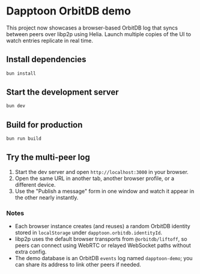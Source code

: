 # Dapptoon OrbitDB demo

This project now showcases a browser-based OrbitDB log that syncs between peers over libp2p using Helia. Launch multiple copies of the UI to watch entries replicate in real time.

## Install dependencies

```bash
bun install
```

## Start the development server

```bash
bun dev
```

## Build for production

```bash
bun run build
```

## Try the multi-peer log

1. Start the dev server and open `http://localhost:3000` in your browser.
2. Open the same URL in another tab, another browser profile, or a different device.
3. Use the "Publish a message" form in one window and watch it appear in the other nearly instantly.

### Notes

- Each browser instance creates (and reuses) a random OrbitDB identity stored in `localStorage` under `dapptoon.orbitdb.identityId`.
- libp2p uses the default browser transports from `@orbitdb/liftoff`, so peers can connect using WebRTC or relayed WebSocket paths without extra config.
- The demo database is an OrbitDB `events` log named `dapptoon-demo`; you can share its address to link other peers if needed.
